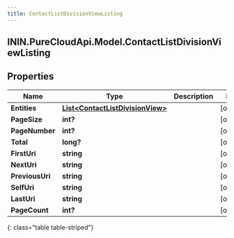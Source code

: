 ```yaml
---
title: ContactListDivisionViewListing
---
```

## ININ.PureCloudApi.Model.ContactListDivisionViewListing

## Properties

|Name | Type | Description | Notes|
|------------ | ------------- | ------------- | -------------|
| **Entities** | [**List&lt;ContactListDivisionView&gt;**](ContactListDivisionView.html) |  | [optional] |
| **PageSize** | **int?** |  | [optional] |
| **PageNumber** | **int?** |  | [optional] |
| **Total** | **long?** |  | [optional] |
| **FirstUri** | **string** |  | [optional] |
| **NextUri** | **string** |  | [optional] |
| **PreviousUri** | **string** |  | [optional] |
| **SelfUri** | **string** |  | [optional] |
| **LastUri** | **string** |  | [optional] |
| **PageCount** | **int?** |  | [optional] |
{: class="table table-striped"}


